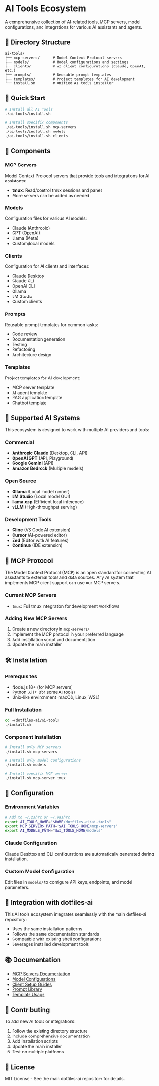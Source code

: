 # AI Tools Ecosystem

A comprehensive collection of AI-related tools, MCP servers, model configurations, and integrations for various AI assistants and agents.

## 📁 Directory Structure

```
ai-tools/
├── mcp-servers/      # Model Context Protocol servers
├── models/           # Model configurations and settings
├── clients/          # AI client configurations (Claude, OpenAI, etc.)
├── prompts/          # Reusable prompt templates
├── templates/        # Project templates for AI development
└── install.sh        # Unified AI tools installer
```

## 🚀 Quick Start

```bash
# Install all AI tools
./ai-tools/install.sh

# Install specific components
./ai-tools/install.sh mcp-servers
./ai-tools/install.sh models
./ai-tools/install.sh clients
```

## 🔧 Components

### MCP Servers
Model Context Protocol servers that provide tools and integrations for AI assistants:
- **tmux**: Read/control tmux sessions and panes
- More servers can be added as needed

### Models
Configuration files for various AI models:
- Claude (Anthropic)
- GPT (OpenAI)
- Llama (Meta)
- Custom/local models

### Clients
Configuration for AI clients and interfaces:
- Claude Desktop
- Claude CLI
- OpenAI CLI
- Ollama
- LM Studio
- Custom clients

### Prompts
Reusable prompt templates for common tasks:
- Code review
- Documentation generation
- Testing
- Refactoring
- Architecture design

### Templates
Project templates for AI development:
- MCP server template
- AI agent template
- RAG application template
- Chatbot template

## 🤖 Supported AI Systems

This ecosystem is designed to work with multiple AI providers and tools:

### Commercial
- **Anthropic Claude** (Desktop, CLI, API)
- **OpenAI GPT** (API, Playground)
- **Google Gemini** (API)
- **Amazon Bedrock** (Multiple models)

### Open Source
- **Ollama** (Local model runner)
- **LM Studio** (Local model GUI)
- **llama.cpp** (Efficient local inference)
- **vLLM** (High-throughput serving)

### Development Tools
- **Cline** (VS Code AI extension)
- **Cursor** (AI-powered editor)
- **Zed** (Editor with AI features)
- **Continue** (IDE extension)

## 🔌 MCP Protocol

The Model Context Protocol (MCP) is an open standard for connecting AI assistants to external tools and data sources. Any AI system that implements MCP client support can use our MCP servers.

### Current MCP Servers
- `tmux`: Full tmux integration for development workflows

### Adding New MCP Servers
1. Create a new directory in `mcp-servers/`
2. Implement the MCP protocol in your preferred language
3. Add installation script and documentation
4. Update the main installer

## 🛠️ Installation

### Prerequisites
- Node.js 18+ (for MCP servers)
- Python 3.11+ (for some AI tools)
- Unix-like environment (macOS, Linux, WSL)

### Full Installation
```bash
cd ~/dotfiles-ai/ai-tools
./install.sh
```

### Component Installation
```bash
# Install only MCP servers
./install.sh mcp-servers

# Install only model configurations
./install.sh models

# Install specific MCP server
./install.sh mcp-server tmux
```

## 📝 Configuration

### Environment Variables
```bash
# Add to ~/.zshrc or ~/.bashrc
export AI_TOOLS_HOME="$HOME/dotfiles-ai/ai-tools"
export MCP_SERVERS_PATH="$AI_TOOLS_HOME/mcp-servers"
export AI_MODELS_PATH="$AI_TOOLS_HOME/models"
```

### Claude Configuration
Claude Desktop and CLI configurations are automatically generated during installation.

### Custom Model Configuration
Edit files in `models/` to configure API keys, endpoints, and model parameters.

## 🔗 Integration with dotfiles-ai

This AI tools ecosystem integrates seamlessly with the main dotfiles-ai repository:
- Uses the same installation patterns
- Follows the same documentation standards
- Compatible with existing shell configurations
- Leverages installed development tools

## 📚 Documentation

- [MCP Servers Documentation](./mcp-servers/README.md)
- [Model Configurations](./models/README.md)
- [Client Setup Guides](./clients/README.md)
- [Prompt Library](./prompts/README.md)
- [Template Usage](./templates/README.md)

## 🤝 Contributing

To add new AI tools or integrations:
1. Follow the existing directory structure
2. Include comprehensive documentation
3. Add installation scripts
4. Update the main installer
5. Test on multiple platforms

## 📄 License

MIT License - See the main dotfiles-ai repository for details.